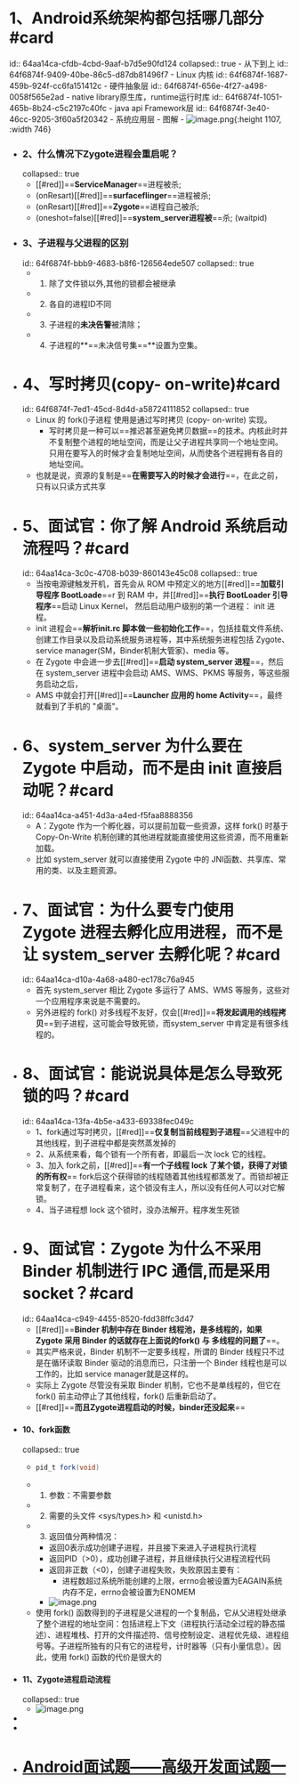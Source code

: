# 1、Android系统架构都包括哪几部分 #card
id:: 64aa14ca-cfdb-4cbd-9aaf-b7d5e90fd124
collapsed:: true
	- 从下到上
	  id:: 64f6874f-9409-40be-86c5-d87db81496f7
		- Linux 内核
		  id:: 64f6874f-1687-459b-924f-cc6fa151412c
		- 硬件抽象层
		  id:: 64f6874f-656e-4f27-a498-0058f565e2ad
		- native library原生库，runtime运行时库
		  id:: 64f6874f-1051-465b-8b24-c5c2197c40fc
		- java api Framework层
		  id:: 64f6874f-3e40-46cc-9205-3f60a5f20342
		- 系统应用层
	- 图解
		- ![image.png](../assets/image_1660046240173_0.png){:height 1107, :width 746}
- ### 2、什么情况下Zygote进程会重启呢？
  collapsed:: true
	- [[#red]]==**ServiceManager**==进程被杀;
	- (onResart)[[#red]]==**surfaceflinger**==进程被杀;
	- (onResart)[[#red]]==**Zygote**==进程自己被杀;
	- (oneshot=false)[[#red]]==**system_server进程被**==杀; (waitpid)
- ### 3、子进程与父进程的区别
  id:: 64f6874f-bbb9-4683-b8f6-126564ede507
  collapsed:: true
	- 1. 除了文件锁以外,其他的锁都会被继承
	- 2. 各自的进程ID不同
	- 3. 子进程的**未决告警**被清除；
	- 4. 子进程的**==未决信号集==**设置为空集。
- # 4、写时拷贝(copy- on-write)#card
  id:: 64f6874f-7ed1-45cd-8d4d-a58724111852
  collapsed:: true
	- Linux 的 fork()子进程 使用是通过写时拷贝 (copy- on-write) 实现。
		- 写时拷贝是一种可以==推迟甚至避免拷贝数据==的技术。内核此时并不复制整个进程的地址空间，而是让父子进程共享同一个地址空间。只用在要写入的时候才会复制地址空间，从而使各个进程拥有各自的地址空间。
	- 也就是说，资源的复制是==**在需要写入的时候才会进行**==，在此之前，只有以只读方式共享
- # 5、面试官：你了解 Android 系统启动流程吗？#card
  id:: 64aa14ca-3c0c-4708-b039-860143e45c08
  collapsed:: true
	- 当按电源键触发开机，首先会从 ROM 中预定义的地方[[#red]]==**加载引导程序 BootLoade**==r 到 RAM 中，并[[#red]]==**执行 BootLoader 引导程序**==启动 Linux Kernel， 然后启动用户级别的第一个进程： init 进程。
	- init 进程会==**解析init.rc 脚本做一些初始化工作**==，包括挂载文件系统、创建工作目录以及启动系统服务进程等，其中系统服务进程包括 Zygote、service manager(SM，Binder机制大管家)、media 等。
	- 在 Zygote 中会进一步去[[#red]]==**启动 system_server 进程**==，然后在 system_server 进程中会启动 AMS、WMS、PKMS 等服务，等这些服务启动之后，
	- AMS 中就会打开[[#red]]==**Launcher 应用的 home Activity**==，最终就看到了手机的 "桌面"。
- # 6、system_server 为什么要在 Zygote 中启动，而不是由 init 直接启动呢？#card
  id:: 64aa14ca-a451-4d3a-a4ed-f5faa8888356
	- A：Zygote 作为一个孵化器，可以提前加载一些资源，这样 fork() 时基于 Copy-On-Write 机制创建的其他进程就能直接使用这些资源，而不用重新加载。
	- 比如 system_server 就可以直接使用 Zygote 中的 JNI函数、共享库、常用的类、以及主题资源。
- # 7、面试官：为什么要专门使用 Zygote 进程去孵化应用进程，而不是让 system_server 去孵化呢？#card
  id:: 64aa14ca-d10a-4a68-a480-ec178c76a945
	- 首先 system_server 相比 Zygote 多运行了 AMS、WMS 等服务，这些对一个应用程序来说是不需要的。
	- 另外进程的 fork() 对多线程不友好，仅会[[#red]]==**将发起调用的线程拷贝**==到子进程，这可能会导致死锁，而system_server 中肯定是有很多线程的。
- # 8、面试官：能说说具体是怎么导致死锁的吗？#card
  id:: 64aa14ca-13fa-4b5e-a433-69338fec049c
	- 1、fork通过写时拷贝，[[#red]]==**仅复制当前线程到子进程**==父进程中的其他线程，到子进程中都是突然蒸发掉的
	- 2、从系统来看，每个锁有一个所有者，即最后一次 lock 它的线程。
	- 3、加入 fork之前，[[#red]]==**有一个子线程 lock 了某个锁，获得了对锁的所有权**== fork后这个获得锁的线程随着其他线程都蒸发了。而锁却被正常复制了，在子进程看来，这个锁没有主人，所以没有任何人可以对它解锁。
	- 4、当子进程想 lock 这个锁时，没办法解开。程序发生死锁
- # 9、面试官：Zygote 为什么不采用 Binder 机制进行 IPC 通信,而是采用socket？#card
  id:: 64aa14ca-c949-4455-8520-fdd38ffc3d47
	- [[#red]]==**Binder 机制中存在 Binder 线程池，是多线程的，如果 Zygote 采用 Binder 的话就存在上面说的fork() 与 多线程的问题了**==。
	- 其实严格来说，Binder 机制不一定要多线程，所谓的 Binder 线程只不过是在循环读取 Binder 驱动的消息而已，只注册一个 Binder 线程也是可以工作的，比如 service manager就是这样的。
	- 实际上 Zygote 尽管没有采取 Binder 机制，它也不是单线程的，但它在 fork() 前主动停止了其他线程，fork() 后重新启动了。
	- [[#red]]==**而且Zygote进程启动的时候，binder还没起来**==
- #### 10、fork函数
  collapsed:: true
	- ```java
	  pid_t fork(void)
	  ```
	- 1. 参数：不需要参数
	- 2. 需要的头文件 <sys/types.h> 和 <unistd.h>
	- 3. 返回值分两种情况：
		- 返回0表示成功创建子进程，并且接下来进入子进程执行流程
		- 返回PID（>0），成功创建子进程，并且继续执行父进程流程代码
		- 返回非正数（<0），创建子进程失败，失败原因主要有：
			- 进程数超过系统所能创建的上限，errno会被设置为EAGAIN系统内存不足，errno会被设置为ENOMEM
		- ![image.png](../assets/image_1688734776138_0.png)
	- 使用 fork() 函数得到的子进程是父进程的一个复制品，它从父进程处继承了整个进程的地址空间：包括进程上下文（进程执行活动全过程的静态描述）、进程堆栈、打开的文件描述符、信号控制设定、进程优先级、进程组号等。子进程所独有的只有它的进程号，计时器等（只有小量信息）。因此，使用 fork() 函数的代价是很大的
- #### 11、Zygote进程启动流程
  collapsed:: true
	- ![image.png](../assets/image_1688875292680_0.png)
-
-
- # [Android面试题——高级开发面试题一](https://blog.csdn.net/Calvin_zhou/article/details/128123302)